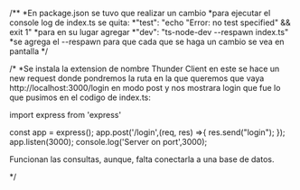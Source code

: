 /**
*En package.json se tuvo que realizar un cambio
*para ejecutar el console log de index.ts se quita:
*"test": "echo \"Error: no test specified\" && exit 1"
*para en su lugar agregar
*"dev": "ts-node-dev --respawn index.ts"
*se agrega el --respawn para que cada que se haga un cambio se vea en pantalla
*/

/*
*Se instala la extension de nombre Thunder Client en este se hace un 
new request donde pondremos la ruta en la que queremos que vaya http://localhost:3000/login en modo post y nos mostrara login que fue lo que pusimos en el codigo de index.ts:

import express from 'express'

const app = express();
app.post('/login',(req, res) =>{
    res.send("login");
});
app.listen(3000);
console.log('Server on port',3000);

Funcionan las consultas, aunque, falta conectarla a una base de datos.

*/

